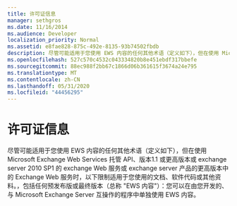 ```yaml
---
title: 许可证信息
manager: sethgros
ms.date: 11/16/2014
ms.audience: Developer
localization_priority: Normal
ms.assetid: e8fae828-875c-492e-8135-93b74502fbdb
description: 尽管可能适用于您使用 EWS 内容的任何其他术语（定义如下），但在使用 Microsoft Exchange Web Services 托管 API、版本1.1 或更高版本或 exchange server 2010 SP1 的 exchange Web 服务或 exchange server 产品的更高版本中的 Exchange Web 服务时，以下限制适用于您使用的文档、软件代码或其他资料。，包括任何预发布版或最终版本（总称，EWS 内容）：您可以在与 Microsoft Exchange Server 互操作所开发的程序中单独使用 EWS 内容。
ms.openlocfilehash: 527c570c4532c043334820b8e451ebdf317bbefe
ms.sourcegitcommit: 88ec988f2bb67c1866d06b361615f3674a24e795
ms.translationtype: MT
ms.contentlocale: zh-CN
ms.lasthandoff: 05/31/2020
ms.locfileid: "44456295"
---
```

# <a name="license-information"></a>许可证信息

尽管可能适用于您使用 EWS 内容的任何其他术语（定义如下），但在使用 Microsoft Exchange Web Services 托管 API、版本1.1 或更高版本或 exchange server 2010 SP1 的 exchange Web 服务或 exchange server 产品的更高版本中的 Exchange Web 服务时，以下限制适用于您使用的文档、软件代码或其他资料。，包括任何预发布版或最终版本（总称 "EWS 内容"）：您可以在由您开发的、与 Microsoft Exchange Server 互操作的程序中单独使用 EWS 内容。
  

